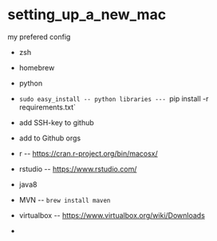 # setting_up_a_new_mac
my prefered config


- zsh
- homebrew

- python
- `sudo easy_install
-- python libraries
--- `pip install -r requirements.txt`
- add SSH-key to github
- add to Github orgs
- r
-- https://cran.r-project.org/bin/macosx/
- rstudio
-- https://www.rstudio.com/
- java8
- MVN
-- `brew install maven`
- virtualbox
-- https://www.virtualbox.org/wiki/Downloads
- 
